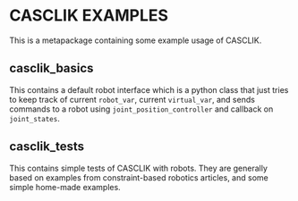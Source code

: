 # CASCLIK EXAMPLES
This is a metapackage containing some example usage of CASCLIK.

## casclik_basics
This contains a default robot interface which is a python class that just tries to keep track of current `robot_var`, current `virtual_var`, and sends commands to a robot using `joint_position_controller` and callback on `joint_states`.

## casclik_tests
This contains simple tests of CASCLIK with robots. They are generally based on examples from constraint-based robotics articles, and some simple home-made examples. 
